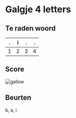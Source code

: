# Galgje 4 letters

## Te raden woord

|.|i|.|.|
|-|-|-|-|
|1|2|3|4|

## Score
![gallow](./images/3.png)

## Beurten
b, a, i